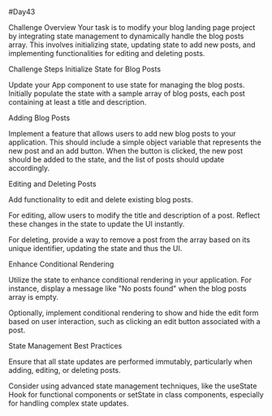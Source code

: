 
#Day43 

Challenge Overview
Your task is to modify your blog landing page project by integrating state management to dynamically handle the blog posts array. This involves initializing state, updating state to add new posts, and implementing functionalities for editing and deleting posts.

Challenge Steps
Initialize State for Blog Posts

Update your App component to use state for managing the blog posts. Initially populate the state with a sample array of blog posts, each post containing at least a title and description.

Adding Blog Posts

Implement a feature that allows users to add new blog posts to your application. This should include a simple object variable that represents the new post and an add button. When the button is clicked, the new post should be added to the state, and the list of posts should update accordingly.

Editing and Deleting Posts

Add functionality to edit and delete existing blog posts.

For editing, allow users to modify the title and description of a post. Reflect these changes in the state to update the UI instantly.

For deleting, provide a way to remove a post from the array based on its unique identifier, updating the state and thus the UI.

Enhance Conditional Rendering

Utilize the state to enhance conditional rendering in your application. For instance, display a message like "No posts found" when the blog posts array is empty.

Optionally, implement conditional rendering to show and hide the edit form based on user interaction, such as clicking an edit button associated with a post.

State Management Best Practices

Ensure that all state updates are performed immutably, particularly when adding, editing, or deleting posts.

Consider using advanced state management techniques, like the useState Hook for functional components or setState in class components, especially for handling complex state updates.